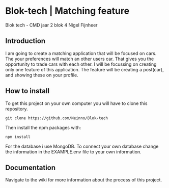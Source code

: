 # Blok-tech | Matching feature
Blok tech - CMD jaar 2 blok 4
Nigel Fijnheer


## Introduction
I am going to create a matching application that will be focused on cars. The your preferences will match an other users car. That gives you the opportunity to trade cars with each other. I will be focussing on creating only one feature of this application. The feature will be creating a post(car), and showing these on your profile.

## How to install
To get this project on your own computer you will have to clone this repository.

```
git clone https://github.com/Neinno/Blok-tech
```


Then install the npm packages with:

```
npm install
```


For the database i use MongoDB. To connect your own database change the information in the EXAMPLE.env file to your own information.


## Documentation
Navigate to the wiki for more information about the process of this project.



